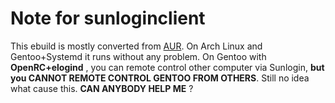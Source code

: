 # Note for sunloginclient
 This ebuild is mostly converted from [AUR](https://aur.archlinux.org/packages/sunloginclient). On Arch Linux and Gentoo+Systemd it runs without any problem. On Gentoo with **OpenRC+elogind** , you can remote control other computer via Sunlogin, **but you CANNOT REMOTE CONTROL GENTOO FROM OTHERS**. Still no idea what cause this. **CAN ANYBODY HELP ME** ?
